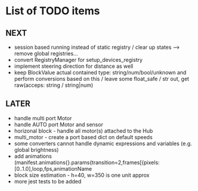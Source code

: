 # List of TODO items

## NEXT
- session based running instead of static registry /  clear up states --> remove global registries...
- convert RegistryManager for setup_devices_registry
- implement steering direction for distance as well
- keep BlockValue actual contained type: string/num/bool/unknown and perform conversions based on this / leave some float_safe / str out, get raw(acceps: string / string|num)

## LATER
- handle multi port Motor
- handle AUTO port Motor and sensor
- horizonal block - handle all motor(s) attached to the Hub
- multi_motor - create a port based dict on default speeds
- some converters cannot handle dynamic expressions and variables (e.g. global brightness)
- add animations (manifest.animations{}.params{transition=2,frames[{pixels:[0..1.0],loop,fps,animationName
- block size estimation - h=40, w=350 is one unit approx
- more jest tests to be added
